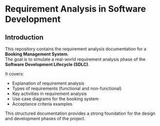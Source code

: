 # Requirement Analysis in Software Development

## Introduction
This repository contains the requirement analysis documentation for a **Booking Management System**.  
The goal is to simulate a real-world requirement analysis phase of the **Software Development Lifecycle (SDLC)**.  

It covers:  
- Explanation of requirement analysis  
- Types of requirements (functional and non-functional)  
- Key activities in requirement analysis  
- Use case diagrams for the booking system  
- Acceptance criteria examples  

This structured documentation provides a strong foundation for the design and development phases of the project.
